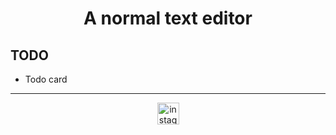 <h1 align="center">A normal text editor</h1>

## TODO
- Todo card

---

<div align="center">
  <a href="https://www.instagram.com/miso.owo?igsh=OHQ4ZWVqejU5ZWht&utm_source=qr" target="_blank">
    <img src="https://img.shields.io/static/v1?message=miso.owo&logo=instagram&label=&color=E4405F&logoColor=white&labelColor=&style=for-the-badge" height="35" alt="instagram logo"  />
  </a>
</div>

